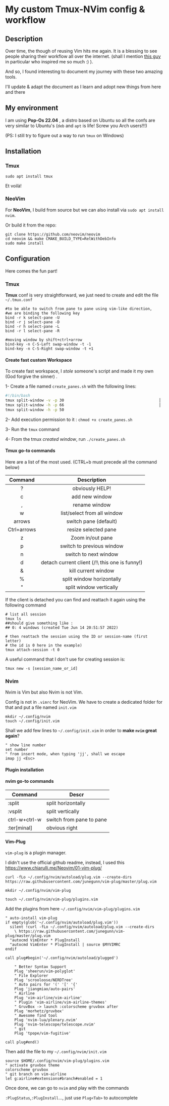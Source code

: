 # My custom Tmux-NVim config & workflow

## Description

Over time, the though of reusing Vim hits me again. It is a blessing to see people sharing their workflow all over the internet.
(shall I mention [this guy](https://www.youtube.com/watch?v=sSOfr2MtRU8) in particular who inspired me so much :) ).

And so, I found interesting to document my journey with these two amazing tools.

I'll update & adapt the document as I learn and adopt new things from here and there



## My environment

I am using **Pop-Os 22.04** , a distro based on Ubuntu so all the confs are very similar to Ubuntu's (`deb` and  `apt` is life! Screw you Arch users!!!)

(PS: I still try to figure out a way to run `tmux` on Windows)

## Installation

### Tmux

```shell
sudo apt install tmux
```

Et voilà!

### NeoVim

For **NeoVim**, I build from source but we can also install via `sudo apt install nvim`.

Or build it from the repo:

```shell
git clone https://github.com/neovim/neovim
cd neovim && make CMAKE_BUILD_TYPE=RelWithDebInfo
sudo make install
```

## Configuration

Here comes the fun part!

### Tmux

**Tmux** conf is very straightforward, we just need to create and edit the file `~/.tmux.conf`

```shell
#to be able to switch from pane to pane using vim-like direction,
#we are binding the following key                            
bind -r k select-pane -U                                            
bind -r j select-pane -D                                            
bind -r h select-pane -L                                            
bind -r l select-pane -R
                                            
#moving window by shift+ctrl+arrow                                  
bind-key -n C-S-Left swap-window -t -1                              
bind-key -n C-S-Right swap-window -t +1 
```

#### Create fast custom Workspace

To create fast workspace, I *stole* someone's script and made it my own (God forgive the sinner) .

1- Create a file named `create_panes.sh` with the following lines:

```bash
#!/bin/bash
tmux split-window -v -p 30                                          │                                                          │
tmux split-window -h -p 66                                          │                                                          │
tmux split-window -h -p 50
```

2- Add execution permission to it : `chmod +x create_panes.sh`

3- Run the `tmux` command

4- From the tmux *created window*, run `./create_panes.sh` 

#### Tmux **go-to** commands

Here are a list of the most used. (CTRL+b must precede all the command below)

| Command     | Description                                    |
|:-----------:|:----------------------------------------------:|
| ?           | obviously HELP!                                |
| c           | add new window                                 |
| ,           | rename window                                  |
| w           | list/select from all window                    |
| arrows      | switch pane (default)                          |
| Ctrl+arrows | resize selected pane                           |
| z           | Zoom in/out pane                               |
| p           | switch to previous window                      |
| n           | switch to next window                          |
| d           | detach current client (/!\ this one is funny!) |
| &           | kill current window                            |
| %           | split window horizontally                      |
| "           | split window vertically                        |

If the client is detached you can find and reattach it again using the following command

```shell
# list all session
tmux ls 
##should give something like :
## 0: 4 windows (created Tue Jun 14 20:51:57 2022)

# then reattach the session using the ID or session-name (first letter)
# the id is 0 here in the example)
tmux attach-session -t 0
```

A useful command that I don't use for creating session is:

```shell
tmux new -s [session_name_or_id]
```

### Nvim

Nvim is Vim but also Nvim is not Vim.

Config is not in `.vimrc` for NeoVim. We have to create a dedicated folder for that and put a file named `init.vim`

```shell
mkdir ~/.config/nvim
touch ~/.config/init.vim
```

Shall we add few lines to `~/.config/init.vim` in order to **make `nvim` great again**?

```vim
" show line number
set number
" from insert mode, when typing 'jj', shall we escape
imap jj <Esc>
```

#### Plugin installation

#### nvim go-to commands

| Command       | Descr                    |
| ------------- | ------------------------ |
| :split        | split horizontally       |
| :vsplit       | split vertically         |
| ctrl-w+ctrl-w | switch from pane to pane |
| :ter[minal]   | obvious right            |

#### Vim-Plug

`vim-plug` is a plugin manager.

I didn't use the official github readme, instead, I used this https://www.chiarulli.me/Neovim/01-vim-plug/

```shell
curl -fLo ~/.config/nvim/autoload/plug.vim --create-dirs https://raw.githubusercontent.com/junegunn/vim-plug/master/plug.vim

mkdir ~/.config/nvim/vim-plug

touch ~/.config/nvim/vim-plug/plugins.vim
```

Add the plugins from here `~/.config/nvim/vim-plug/plugins.vim`

```vim
" auto-install vim-plug
if empty(glob('~/.config/nvim/autoload/plug.vim'))
  silent !curl -fLo ~/.config/nvim/autoload/plug.vim --create-dirs
    \ https://raw.githubusercontent.com/junegunn/vim-plug/master/plug.vim
  "autocmd VimEnter * PlugInstall
  "autocmd VimEnter * PlugInstall | source $MYVIMRC
endif

call plug#begin('~/.config/nvim/autoload/plugged')

    " Better Syntax Support
    Plug 'sheerun/vim-polyglot'
    " File Explorer
    Plug 'scrooloose/NERDTree'
    " Auto pairs for '(' '[' '{'
    Plug 'jiangmiao/auto-pairs'
    " Airline
    Plug 'vim-airline/vim-airline'
    " Plugin 'vim-airline/vim-airline-themes'
    " GruvBox -> launch :colorscheme gruvbox after
    Plug 'morhetz/gruvbox'
    " Awesome find tool
    Plug 'nvim-lua/plenary.nvim'
    Plug 'nvim-telescope/telescope.nvim'
    " git 
    Plug 'tpope/vim-fugitive'

call plug#end()
```

Then add the file to my `~/.config/nvim/init.vim`

```vim
source $HOME/.config/nvim/vim-plug/plugins.vim
" activate gruvbox theme
colorscheme gruvbox
" git branch on vim-airline
let g:airline#extensions#branch#enabled = 1
```

Once done, we can go to `nvim` and play with the commands

`:PlugStatus`,`:PlugInstall`..., just use `Plug<Tab>` to autocomplete



